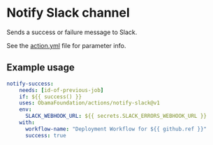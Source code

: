 # Notify Slack channel

Sends a success or failure message to Slack.

See the [action.yml](./action.yml) file for parameter info.

## Example usage

```yaml
notify-success:
    needs: [id-of-previous-job]
    if: ${{ success() }}
    uses: ObamaFoundation/actions/notify-slack@v1
    env:
      SLACK_WEBHOOK_URL: ${{ secrets.SLACK_ERRORS_WEBHOOK_URL }}
    with:
      workflow-name: "Deployment Workflow for ${{ github.ref }}"
      success: true
```
